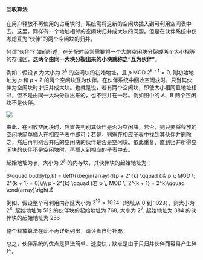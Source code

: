 
#### 回收算法

在用户释放不再使用的占用块时，系统需将这新的空闲块插入到可利用空间表中去。这里，同样有一个地址相邻的空闲块归并成大块的问题。但是在伙伴系统中仅考虑互为“伙伴”的两个空闲块的归并。

何谓“伙伴”? 如前所述，在分配时经常需要将一个大的空闲块分裂成两个大小相等的存储区，**这两个由同一大块分裂出来的小块就称之“互为伙伴”**。

例如：假设 $p$ 为大小为 $2^k$ 的空闲块的初始地址，且 $p \;\mathrm{MOD}\; 2^{k + 1} = 0$, 则初始地址为 $p$ 和 $p + 2$ 的两个空闲块互为伙伴。在伙伴系统中回收空闲块时，只当其伙伴为空闲块时才归并成大块。也就是说，若有两个空闲块，即使大小相同且地址相邻，但不是由同一大块分裂出来的，也不归并在一起。例如图中的 A、B 两个空闲块不是伙伴。

![](https://gitee.com/mayundaze/img_bed/raw/master/20200707161905.png)

由此，在回收空闲块时，应首先判别其伙伴是否为空闲块，若否，则只要将释放的空闲块简单插人在相应子表中即可；若是，则需在相应子表中找到其伙伴并删除之，然后再判别合并后的空闲块的伙伴是否是空闲块。依此重复，直到归并所得空闲块的伙伴不是空闲块时，再插人到相应的子表中去。

起始地址为 p，大小为 $2^k$ 的内存块，其伙伴块的起始地址为：

$\qquad buddy(p,k) = \left\{\begin{array}{l}p + 2^{k} \qquad (若 p \; MOD \; 2^{k + 1} = 0)\\\\ p - 2^{k} \qquad  (若 p \; MOD \; 2^{k + 1} = 2^k)\qquad  \end{array}\right.$

例如，假设整个可利用内存区大小为 $2^{10} = 1024$（地址从 0 到 1023），则大小为 $2^8$, 起始地址为 512 的伙伴块的起始地址为 768; 大小为 $2^7$, 起始地址为 384 的伙伴块的起始地址为 256

整个释放算法在此不再详细列出，请读者自行补充。

总之，伙伴系统的优点是算法简单、速度快；缺点是由于只归并伙伴而容易产生碎片。
